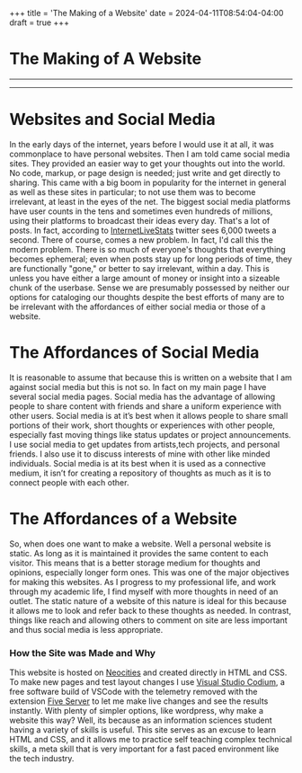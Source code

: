 +++
title = 'The Making of a Website'
date = 2024-04-11T08:54:04-04:00
draft = true
+++
# The Making of A Website
* * *

* * *

# Websites and Social Media

In the early days of the internet, years before I would use it at all, it was commonplace to have personal websites. Then I am told came social media sites. They provided an easier way to get your thoughts out into the world. No code, markup, or page design is needed; just write and get directly to sharing. This came with a big boom in popularity for the internet in general as well as these sites in particular; to not use them was to become irrelevant, at least in the eyes of the net. The biggest social media platforms have user counts in the tens and sometimes even hundreds of millions, using their platforms to broadcast their ideas every day. That's a lot of posts. In fact, according to [InternetLiveStats](https://www.internetlivestats.com/one-second/#tweets-band) twitter sees 6,000 tweets a second. There of course, comes a new problem. In fact, I'd call this the modern problem. There is so much of everyone's thoughts that everything becomes ephemeral; even when posts stay up for long periods of time, they are functionally "gone," or better to say irrelevant, within a day. This is unless you have either a large amount of money or insight into a sizeable chunk of the userbase. Sense we are presumably possessed by neither our options for cataloging our thoughts despite the best efforts of many are to be irrelevant with the affordances of either social media or those of a website.

# The Affordances of Social Media

It is reasonable to assume that because this is written on a website that I am against social media but this is not so. In fact on my main page I have several social media pages. Social media has the advantage of allowing people to share content with friends and share a uniform experience with other users. Social media is at it’s best when it allows people to share small portions of their work, short thoughts or experiences with other people, especially fast moving things like status updates or project announcements. I use social media to get updates from artists,tech projects, and personal friends. I also use it to discuss interests of mine with other like minded individuals. Social media is at its best when it is used as a connective medium, it isn’t for creating a repository of thoughts as much as it is to connect people with each other.

# The Affordances of a Website

So, when does one want to make a website. Well a personal website is static. As long as it is maintained it provides the same content to each visitor. This means that is a better storage medium for thoughts and opinions, especially longer form ones. This was one of the major objectives for making this websites. As I progress to my professional life, and work through my academic life, I find myself with more thoughts in need of an outlet. The static nature of a website of this nature is ideal for this because it allows me to look and refer back to these thoughts as needed. In contrast, things like reach and allowing others to comment on site are less important and thus social media is less appropriate.

### How the Site was Made and Why

This website is hosted on [Neocities](https://neocities.org/) and created directly in HTML and CSS. To make new pages and test layout changes I use [Visual Studio Codium](https://vscodium.com/), a free software build of VSCode with the telemetry removed with the extension [Five Server](https://github.com/yandeu/five-server) to let me make live changes and see the results instantly. With plenty of simpler options, like wordpress, why make a website this way? Well, its because as an information sciences student having a variety of skills is useful. This site serves as an excuse to learn HTML and CSS, and it allows me to practice self teaching complex technical skills, a meta skill that is very important for a fast paced environment like the tech industry.